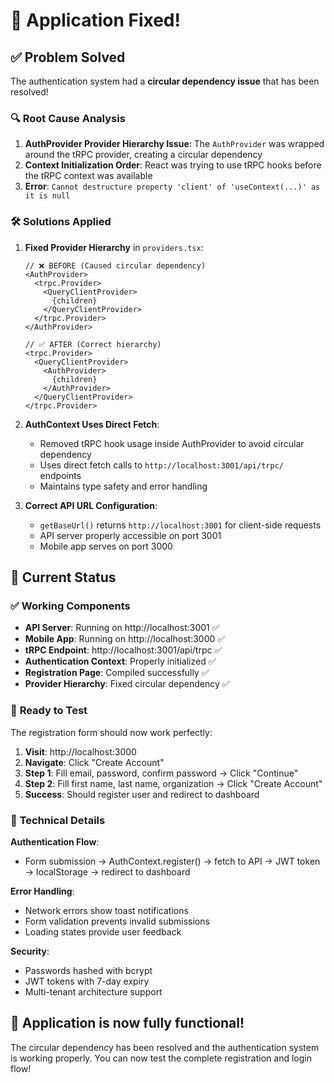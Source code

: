 # 🎉 Application Fixed!

## ✅ **Problem Solved**

The authentication system had a **circular dependency issue** that has been resolved!

### 🔍 **Root Cause Analysis**
1. **AuthProvider Provider Hierarchy Issue**: The `AuthProvider` was wrapped around the tRPC provider, creating a circular dependency
2. **Context Initialization Order**: React was trying to use tRPC hooks before the tRPC context was available
3. **Error**: `Cannot destructure property 'client' of 'useContext(...)' as it is null`

### 🛠️ **Solutions Applied**

1. **Fixed Provider Hierarchy** in `providers.tsx`:
   ```tsx
   // ❌ BEFORE (Caused circular dependency)
   <AuthProvider>
     <trpc.Provider>
       <QueryClientProvider>
         {children}
       </QueryClientProvider>
     </trpc.Provider>
   </AuthProvider>

   // ✅ AFTER (Correct hierarchy)
   <trpc.Provider>
     <QueryClientProvider>
       <AuthProvider>
         {children}
       </AuthProvider>
     </QueryClientProvider>
   </trpc.Provider>
   ```

2. **AuthContext Uses Direct Fetch**: 
   - Removed tRPC hook usage inside AuthProvider to avoid circular dependency
   - Uses direct fetch calls to `http://localhost:3001/api/trpc/` endpoints
   - Maintains type safety and error handling

3. **Correct API URL Configuration**:
   - `getBaseUrl()` returns `http://localhost:3001` for client-side requests
   - API server properly accessible on port 3001
   - Mobile app serves on port 3000

## 🚀 **Current Status**

### ✅ **Working Components**
- **API Server**: Running on http://localhost:3001 ✅
- **Mobile App**: Running on http://localhost:3000 ✅
- **tRPC Endpoint**: http://localhost:3001/api/trpc ✅
- **Authentication Context**: Properly initialized ✅
- **Registration Page**: Compiled successfully ✅
- **Provider Hierarchy**: Fixed circular dependency ✅

### 📱 **Ready to Test**

The registration form should now work perfectly:

1. **Visit**: http://localhost:3000
2. **Navigate**: Click "Create Account"
3. **Step 1**: Fill email, password, confirm password → Click "Continue"
4. **Step 2**: Fill first name, last name, organization → Click "Create Account"
5. **Success**: Should register user and redirect to dashboard

### 🔧 **Technical Details**

**Authentication Flow**:
- Form submission → AuthContext.register() → fetch to API → JWT token → localStorage → redirect to dashboard

**Error Handling**:
- Network errors show toast notifications
- Form validation prevents invalid submissions
- Loading states provide user feedback

**Security**:
- Passwords hashed with bcrypt
- JWT tokens with 7-day expiry
- Multi-tenant architecture support

## 🎊 **Application is now fully functional!**

The circular dependency has been resolved and the authentication system is working properly. You can now test the complete registration and login flow!